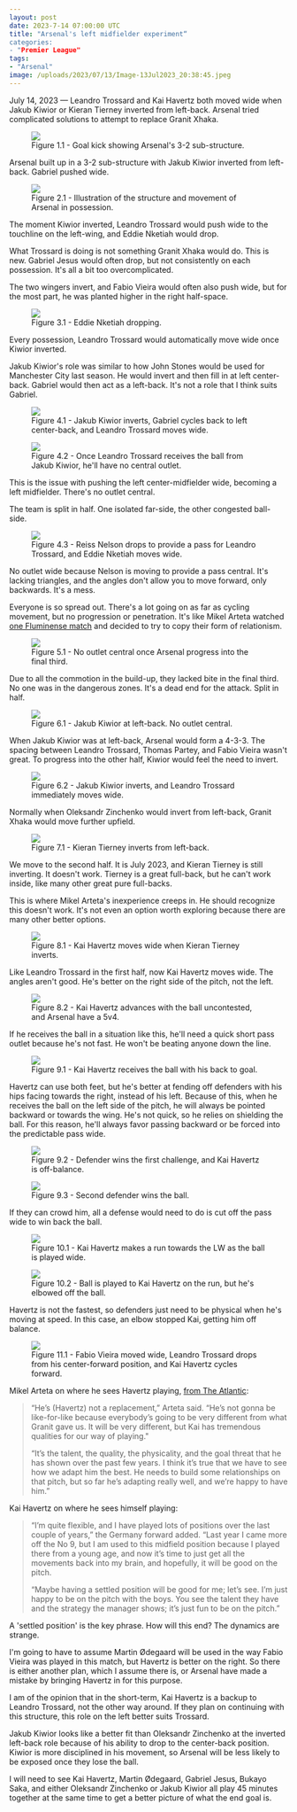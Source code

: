 ```yaml
---
layout: post
date: 2023-7-14 07:00:00 UTC
title: "Arsenal's left midfielder experiment“
categories: 
- "Premier League" 
tags: 
- "Arsenal" 
image: /uploads/2023/07/13/Image-13Jul2023_20:38:45.jpeg
---
```


July 14, 2023 — Leandro Trossard and Kai Havertz both moved wide when Jakub Kiwior or Kieran Tierney inverted from left-back. Arsenal tried complicated solutions to attempt to replace Granit Xhaka.

<!---more--->

<figure>
    <img src="https://tacticsjournal.com/uploads/2023/07/13/Image-13Jul2023_20:37:55.jpeg">
    <figcaption>Figure 1.1 - Goal kick showing Arsenal's 3-2 sub-structure.</figcaption>
</figure> 

Arsenal built up in a 3-2 sub-structure with Jakub Kiwior inverted from left-back. Gabriel pushed wide.

<figure>
    <img src="https://tacticsjournal.com/uploads/2023/07/13/Image-13Jul2023_13:47:56.jpeg">
    <figcaption>Figure 2.1 - Illustration of the structure and movement of Arsenal in possession.</figcaption>
</figure> 

The moment Kiwior inverted, Leandro Trossard would push wide to the touchline on the left-wing, and Eddie Nketiah would drop.

What Trossard is doing is not something Granit Xhaka would do. This is new. Gabriel Jesus would often drop, but not consistently on each possession. It's all a bit too overcomplicated.

The two wingers invert, and Fabio Vieira would often also push wide, but for the most part, he was planted higher in the right half-space.

<figure>
    <img src="https://tacticsjournal.com/uploads/2023/07/13/Image-13Jul2023_20:38:13.jpeg">
    <figcaption>Figure 3.1 - Eddie Nketiah dropping.</figcaption>
</figure> 

Every possession, Leandro Trossard would automatically move wide once Kiwior inverted.

Jakub Kiwior's role was similar to how John Stones would be used for Manchester City last season. He would invert and then fill in at left center-back. Gabriel would then act as a left-back. It's not a role that I think suits Gabriel.

<figure>
    <img src="https://tacticsjournal.com/uploads/2023/07/13/Image-13Jul2023_20:38:33.jpeg">
    <figcaption>Figure 4.1 - Jakub Kiwior inverts, Gabriel cycles back to left center-back, and Leandro Trossard moves wide.</figcaption>
</figure> 

<figure>
    <img src="https://tacticsjournal.com/uploads/2023/07/13/Image-13Jul2023_20:38:45.jpeg">
    <figcaption>Figure 4.2 - Once Leandro Trossard receives the ball from Jakub Kiwior, he'll have no central outlet.</figcaption>
</figure> 

This is the issue with pushing the left center-midfielder wide, becoming a left midfielder. There's no outlet central.

The team is split in half. One isolated far-side, the other congested ball-side.

<figure>
    <img src="https://tacticsjournal.com/uploads/2023/07/13/Image-13Jul2023_20:38:58.jpeg">
    <figcaption>Figure 4.3 - Reiss Nelson drops to provide a pass for Leandro Trossard, and Eddie Nketiah moves wide.</figcaption>
</figure> 

No outlet wide because Nelson is moving to provide a pass central. It's lacking triangles, and the angles don't allow you to move forward, only backwards. It's a mess.

Everyone is so spread out. There's a lot going on as far as cycling movement, but no progression or penetration. It's like Mikel Arteta watched [one Fluminense match](https://tacticsjournal.com/2023/05/21/fluminense-tight-5v5-overloads/) and decided to try to copy their form of relationism.

<figure>
    <img src="https://tacticsjournal.com/uploads/2023/07/13/Image-13Jul2023_20:54:36.jpeg">
    <figcaption>Figure 5.1 - No outlet central once Arsenal progress into the final third.</figcaption>
</figure> 

Due to all the commotion in the build-up, they lacked bite in the final third. No one was in the dangerous zones. It's a dead end for the attack. Split in half.

<figure>
    <img src="https://tacticsjournal.com/uploads/2023/07/13/Image-13Jul2023_20:56:27.jpeg">
    <figcaption>Figure 6.1 - Jakub Kiwior at left-back. No outlet central.</figcaption>
</figure> 

When Jakub Kiwior was at left-back, Arsenal would form a 4-3-3. The spacing between Leandro Trossard, Thomas Partey, and Fabio Vieira wasn't great. To progress into the other half, Kiwior would feel the need to invert.

<figure>
    <img src="https://tacticsjournal.com/uploads/2023/07/13/Image-13Jul2023_20:39:30.jpeg">
    <figcaption>Figure 6.2 - Jakub Kiwior inverts, and Leandro Trossard immediately moves wide.</figcaption>
</figure> 

Normally when Oleksandr Zinchenko would invert from left-back, Granit Xhaka would move further upfield.

<figure>
    <img src="https://tacticsjournal.com/uploads/2023/07/13/Image-13Jul2023_20:41:23.jpeg">
    <figcaption>Figure 7.1 - Kieran Tierney inverts from left-back.</figcaption>
</figure> 

We move to the second half. It is July 2023, and Kieran Tierney is still inverting. It doesn't work. Tierney is a great full-back, but he can't work inside, like many other great pure full-backs.

This is where Mikel Arteta's inexperience creeps in. He should recognize this doesn't work. It's not even an option worth exploring because there are many other better options.

<figure>
    <img src="https://tacticsjournal.com/uploads/2023/07/13/Image-13Jul2023_20:41:00.jpeg">
    <figcaption>Figure 8.1 - Kai Havertz moves wide when Kieran Tierney inverts.</figcaption>
</figure> 

Like Leandro Trossard in the first half, now Kai Havertz moves wide. The angles aren't good. He's better on the right side of the pitch, not the left.

<figure>
    <img src="https://tacticsjournal.com/uploads/2023/07/13/Image-13Jul2023_20:41:12.jpeg">
    <figcaption>Figure 8.2 - Kai Havertz advances with the ball uncontested, and Arsenal have a 5v4.</figcaption>
</figure> 

If he receives the ball in a situation like this, he'll need a quick short pass outlet because he's not fast. He won't be beating anyone down the line.

<figure>
    <img src="https://tacticsjournal.com/uploads/2023/07/13/Image-13Jul2023_20:39:44.jpeg">
    <figcaption>Figure 9.1 - Kai Havertz receives the ball with his back to goal.</figcaption>
</figure> 

Havertz can use both feet, but he's better at fending off defenders with his hips facing towards the right, instead of his left. Because of this, when he receives the ball on the left side of the pitch, he will always be pointed backward or towards the wing. He's not quick, so he relies on shielding the ball. For this reason, he'll always favor passing backward or be forced into the predictable pass wide.

<figure>
    <img src="https://tacticsjournal.com/uploads/2023/07/13/Image-13Jul2023_20:39:55.jpeg">
    <figcaption>Figure 9.2 - Defender wins the first challenge, and Kai Havertz is off-balance.</figcaption>
</figure> 

<figure>
    <img src="https://tacticsjournal.com/uploads/2023/07/13/Image-13Jul2023_20:40:07.jpeg">
    <figcaption>Figure 9.3 - Second defender wins the ball.</figcaption>
</figure> 

If they can crowd him, all a defense would need to do is cut off the pass wide to win back the ball.

<figure>
    <img src="https://tacticsjournal.com/uploads/2023/07/13/Image-13Jul2023_20:40:21.jpeg">
    <figcaption>Figure 10.1 - Kai Havertz makes a run towards the LW as the ball is played wide.</figcaption>
</figure> 

<figure>
    <img src="https://tacticsjournal.com/uploads/2023/07/13/Image-13Jul2023_20:40:37.jpeg">
    <figcaption>Figure 10.2 - Ball is played to Kai Havertz on the run, but he's elbowed off the ball.</figcaption>
</figure> 

Havertz is not the fastest, so defenders just need to be physical when he's moving at speed. In this case, an elbow stopped Kai, getting him off balance.

<figure>
    <img src="https://tacticsjournal.com/uploads/2023/07/13/Image-13Jul2023_20:40:48.jpeg">
    <figcaption>Figure 11.1 - Fabio Vieira moved wide, Leandro Trossard drops from his center-forward position, and Kai Havertz cycles forward.</figcaption>
</figure> 

Mikel Arteta on where he sees Havertz playing, [from The Atlantic](https://theathletic.com/4689692/2023/07/13/havertz-arsenal-nuremberg-result/?access_token=11626376):

> “He’s (Havertz) not a replacement,” Arteta said. “He’s not gonna be like-for-like because everybody’s going to be very different from what Granit gave us. It will be very different, but Kai has tremendous qualities for our way of playing."
> 
> “It’s the talent, the quality, the physicality, and the goal threat that he has shown over the past few years. I think it’s true that we have to see how we adapt him the best. He needs to build some relationships on that pitch, but so far he’s adapting really well, and we’re happy to have him.”

Kai Havertz on where he sees himself playing: 

> “I’m quite flexible, and I have played lots of positions over the last couple of years,” the Germany forward added. “Last year I came more off the No 9, but I am used to this midfield position because I played there from a young age, and now it’s time to just get all the movements back into my brain, and hopefully, it will be good on the pitch.
> 
> “Maybe having a settled position will be good for me; let’s see. I’m just happy to be on the pitch with the boys. You see the talent they have and the strategy the manager shows; it’s just fun to be on the pitch.”

A 'settled position' is the key phrase. How will this end? The dynamics are strange.

I'm going to have to assume Martin Ødegaard will be used in the way Fabio Vieira was played in this match, but Havertz is better on the right. So there is either another plan, which I assume there is, or Arsenal have made a mistake by bringing Havertz in for this purpose.

I am of the opinion that in the short-term, Kai Havertz is a backup to Leandro Trossard, not the other way around. If they plan on continuing with this structure, this role on the left better suits Trossard.

Jakub Kiwior looks like a better fit than Oleksandr Zinchenko at the inverted left-back role because of his ability to drop to the center-back position. Kiwior is more disciplined in his movement, so Arsenal will be less likely to be exposed once they lose the ball.

I will need to see Kai Havertz, Martin Ødegaard, Gabriel Jesus, Bukayo Saka, and either Oleksandr Zinchenko or Jakub Kiwior all play 45 minutes together at the same time to get a better picture of what the end goal is.

